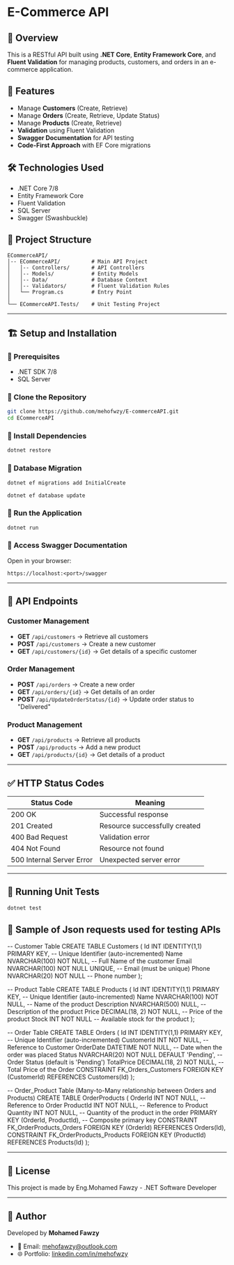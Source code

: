 # E-Commerce API

## 📌 Overview

This is a RESTful API built using **.NET Core**, **Entity Framework Core**, and **Fluent Validation** for managing products, customers, and orders in an e-commerce application.

## 🚀 Features

- Manage **Customers** (Create, Retrieve)
- Manage **Orders** (Create, Retrieve, Update Status)
- Manage **Products** (Create, Retrieve)
- **Validation** using Fluent Validation
- **Swagger Documentation** for API testing
- **Code-First Approach** with EF Core migrations

## 🛠️ Technologies Used

- .NET Core 7/8
- Entity Framework Core
- Fluent Validation
- SQL Server
- Swagger (Swashbuckle)

## 📂 Project Structure

```
ECommerceAPI/
│-- ECommerceAPI/          # Main API Project
│   │-- Controllers/       # API Controllers
│   │-- Models/            # Entity Models
│   │-- Data/              # Database Context
│   │-- Validators/        # Fluent Validation Rules
│   └── Program.cs         # Entry Point
│
└── ECommerceAPI.Tests/    # Unit Testing Project
```

---

## 🏗️ Setup and Installation

### 🔹 Prerequisites

- .NET SDK 7/8
- SQL Server

### 🔹 Clone the Repository

```sh
git clone https://github.com/mehofwzy/E-commerceAPI.git
cd ECommerceAPI
```

### 🔹 Install Dependencies

```sh
dotnet restore
```

### 🔹 Database Migration

```sh
dotnet ef migrations add InitialCreate

dotnet ef database update
```

### 🔹 Run the Application

```sh
dotnet run
```

### 🔹 Access Swagger Documentation

Open in your browser:

```
https://localhost:<port>/swagger
```

---

## 📢 API Endpoints

### **Customer Management**

- **GET** `/api/customers` → Retrieve all customers
- **POST** `/api/customers` → Create a new customer
- **GET** `/api/customers/{id}` → Get details of a specific customer
  
### **Order Management**

- **POST** `/api/orders` → Create a new order
- **GET** `/api/orders/{id}` → Get details of an order
- **POST** `/api/UpdateOrderStatus/{id}` → Update order status to "Delivered"
  
### **Product Management**

- **GET** `/api/products` → Retrieve all products
- **POST** `/api/products` → Add a new product
- **GET** `/api/products/{id}` → Get details of a product



---

## ✅ HTTP Status Codes

| Status Code               | Meaning                       |
| ------------------------- | ----------------------------- |
| 200 OK                    | Successful response           |
| 201 Created               | Resource successfully created |
| 400 Bad Request           | Validation error              |
| 404 Not Found             | Resource not found            |
| 500 Internal Server Error | Unexpected server error       |

---

## 🧪 Running Unit Tests

```sh
dotnet test
```
## 📝 Sample of Json requests used for testing APIs
-- Customer Table
CREATE TABLE Customers (
    Id INT IDENTITY(1,1) PRIMARY KEY,     -- Unique Identifier (auto-incremented)
    Name NVARCHAR(100) NOT NULL,            -- Full Name of the customer
    Email NVARCHAR(100) NOT NULL UNIQUE,    -- Email (must be unique)
    Phone NVARCHAR(20) NOT NULL             -- Phone number
);

-- Product Table
CREATE TABLE Products (
    Id INT IDENTITY(1,1) PRIMARY KEY,      -- Unique Identifier (auto-incremented)
    Name NVARCHAR(100) NOT NULL,            -- Name of the product
    Description NVARCHAR(500) NULL,         -- Description of the product
    Price DECIMAL(18, 2) NOT NULL,          -- Price of the product
    Stock INT NOT NULL                      -- Available stock for the product
);

-- Order Table
CREATE TABLE Orders (
    Id INT IDENTITY(1,1) PRIMARY KEY,      -- Unique Identifier (auto-incremented)
    CustomerId INT NOT NULL,                -- Reference to Customer
    OrderDate DATETIME NOT NULL,            -- Date when the order was placed
    Status NVARCHAR(20) NOT NULL DEFAULT 'Pending', -- Order Status (default is 'Pending')
    TotalPrice DECIMAL(18, 2) NOT NULL,     -- Total Price of the Order
    CONSTRAINT FK_Orders_Customers FOREIGN KEY (CustomerId) REFERENCES Customers(Id)
);

-- Order_Product Table (Many-to-Many relationship between Orders and Products)
CREATE TABLE OrderProducts (
    OrderId INT NOT NULL,                  -- Reference to Order
    ProductId INT NOT NULL,                -- Reference to Product
    Quantity INT NOT NULL,                 -- Quantity of the product in the order
    PRIMARY KEY (OrderId, ProductId),      -- Composite primary key
    CONSTRAINT FK_OrderProducts_Orders FOREIGN KEY (OrderId) REFERENCES Orders(Id),
    CONSTRAINT FK_OrderProducts_Products FOREIGN KEY (ProductId) REFERENCES Products(Id)
);



---

## 📜 License

This project is made by Eng.Mohamed Fawzy - .NET Software Developer

---

## 📌 Author

Developed by **Mohamed Fawzy**

- 📧 Email: [mehofawzy@outlook.com](mailto\:mehofawzy@outlook.com)
- 🌐 Portfolio: [linkedin.com/in/mehofwzy](https://linkedin.com/in/mehofwzy)


